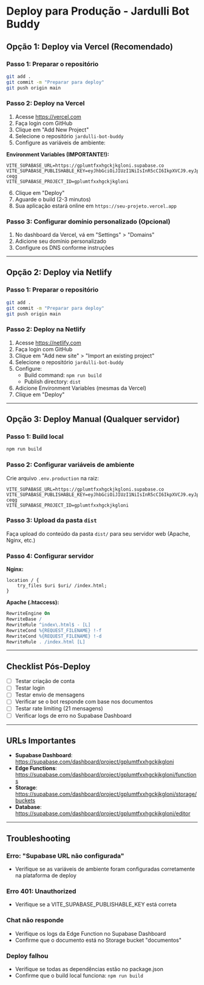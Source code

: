 # Deploy para Produção - Jardulli Bot Buddy

## Opção 1: Deploy via Vercel (Recomendado)

### Passo 1: Preparar o repositório
```bash
git add .
git commit -m "Preparar para deploy"
git push origin main
```

### Passo 2: Deploy na Vercel

1. Acesse https://vercel.com
2. Faça login com GitHub
3. Clique em "Add New Project"
4. Selecione o repositório `jardulli-bot-buddy`
5. Configure as variáveis de ambiente:

**Environment Variables (IMPORTANTE!):**
```
VITE_SUPABASE_URL=https://gplumtfxxhgckjkgloni.supabase.co
VITE_SUPABASE_PUBLISHABLE_KEY=eyJhbGciOiJIUzI1NiIsInR5cCI6IkpXVCJ9.eyJpc3MiOiJzdXBhYmFzZSIsInJlZiI6ImdwbHVtdGZ4eGhnY2tqa2dsb25pIiwicm9sZSI6ImFub24iLCJpYXQiOjE3NjA3ODU0MTYsImV4cCI6MjA3NjM2MTQxNn0.bGuIT3tLN5rNgvalJD9C8G6tN6FPqfuO2Zez64-ceqg
VITE_SUPABASE_PROJECT_ID=gplumtfxxhgckjkgloni
```

6. Clique em "Deploy"
7. Aguarde o build (2-3 minutos)
8. Sua aplicação estará online em `https://seu-projeto.vercel.app`

### Passo 3: Configurar domínio personalizado (Opcional)

1. No dashboard da Vercel, vá em "Settings" > "Domains"
2. Adicione seu domínio personalizado
3. Configure os DNS conforme instruções

---

## Opção 2: Deploy via Netlify

### Passo 1: Preparar o repositório
```bash
git add .
git commit -m "Preparar para deploy"
git push origin main
```

### Passo 2: Deploy na Netlify

1. Acesse https://netlify.com
2. Faça login com GitHub
3. Clique em "Add new site" > "Import an existing project"
4. Selecione o repositório `jardulli-bot-buddy`
5. Configure:
   - Build command: `npm run build`
   - Publish directory: `dist`
6. Adicione Environment Variables (mesmas da Vercel)
7. Clique em "Deploy"

---

## Opção 3: Deploy Manual (Qualquer servidor)

### Passo 1: Build local
```bash
npm run build
```

### Passo 2: Configurar variáveis de ambiente

Crie arquivo `.env.production` na raiz:
```
VITE_SUPABASE_URL=https://gplumtfxxhgckjkgloni.supabase.co
VITE_SUPABASE_PUBLISHABLE_KEY=eyJhbGciOiJIUzI1NiIsInR5cCI6IkpXVCJ9.eyJpc3MiOiJzdXBhYmFzZSIsInJlZiI6ImdwbHVtdGZ4eGhnY2tqa2dsb25pIiwicm9sZSI6ImFub24iLCJpYXQiOjE3NjA3ODU0MTYsImV4cCI6MjA3NjM2MTQxNn0.bGuIT3tLN5rNgvalJD9C8G6tN6FPqfuO2Zez64-ceqg
VITE_SUPABASE_PROJECT_ID=gplumtfxxhgckjkgloni
```

### Passo 3: Upload da pasta `dist`

Faça upload do conteúdo da pasta `dist/` para seu servidor web (Apache, Nginx, etc.)

### Passo 4: Configurar servidor

**Nginx:**
```nginx
location / {
    try_files $uri $uri/ /index.html;
}
```

**Apache (.htaccess):**
```apache
RewriteEngine On
RewriteBase /
RewriteRule ^index\.html$ - [L]
RewriteCond %{REQUEST_FILENAME} !-f
RewriteCond %{REQUEST_FILENAME} !-d
RewriteRule . /index.html [L]
```

---

## Checklist Pós-Deploy

- [ ] Testar criação de conta
- [ ] Testar login
- [ ] Testar envio de mensagens
- [ ] Verificar se o bot responde com base nos documentos
- [ ] Testar rate limiting (21 mensagens)
- [ ] Verificar logs de erro no Supabase Dashboard

---

## URLs Importantes

- **Supabase Dashboard**: https://supabase.com/dashboard/project/gplumtfxxhgckjkgloni
- **Edge Functions**: https://supabase.com/dashboard/project/gplumtfxxhgckjkgloni/functions
- **Storage**: https://supabase.com/dashboard/project/gplumtfxxhgckjkgloni/storage/buckets
- **Database**: https://supabase.com/dashboard/project/gplumtfxxhgckjkgloni/editor

---

## Troubleshooting

### Erro: "Supabase URL não configurada"
- Verifique se as variáveis de ambiente foram configuradas corretamente na plataforma de deploy

### Erro 401: Unauthorized
- Verifique se a VITE_SUPABASE_PUBLISHABLE_KEY está correta

### Chat não responde
- Verifique os logs da Edge Function no Supabase Dashboard
- Confirme que o documento está no Storage bucket "documentos"

### Deploy falhou
- Verifique se todas as dependências estão no package.json
- Confirme que o build local funciona: `npm run build`
